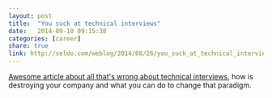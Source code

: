 ```yaml
---
layout: post
title:  "You suck at technical interviews"
date:   2014-09-10 09:15:38
categories: [career]
share: true
link: http://seldo.com/weblog/2014/08/26/you_suck_at_technical_interviews
---
```


[Awesome article about all that's wrong about technical interviews](http://seldo.com/weblog/2014/08/26/you_suck_at_technical_interviews), how is destroying your company and what you can do to change that paradigm.

